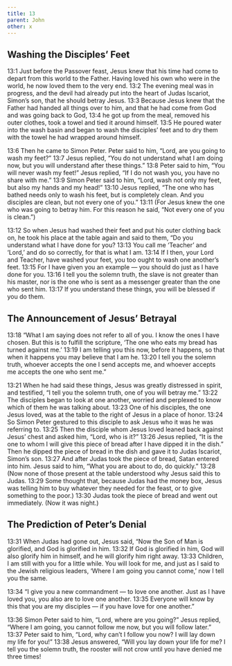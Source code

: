 ```yaml
---
title: 13
parent: John
other: x
---
```


## Washing the Disciples’ Feet

<a name="13:1">13:1</a> Just before the Passover feast, Jesus knew that his time had come to depart from this world to the Father. Having loved his own who were in the world, he now loved them to the very end. <a name="13:2">13:2</a> The evening meal was in progress, and the devil had already put into the heart of Judas Iscariot, Simon’s son, that he should betray Jesus. <a name="13:3">13:3</a> Because Jesus knew that the Father had handed all things over to him, and that he had come from God and was going back to God, <a name="13:4">13:4</a> he got up from the meal, removed his outer clothes, took a towel and tied it around himself. <a name="13:5">13:5</a> He poured water into the wash basin and began to wash the disciples’ feet and to dry them with the towel he had wrapped around himself.

<a name="13:6">13:6</a> Then he came to Simon Peter. Peter said to him, “Lord, are you going to wash my feet?” <a name="13:7">13:7</a> Jesus replied, “You do not understand what I am doing now, but you will understand after these things.” <a name="13:8">13:8</a> Peter said to him, “You will never wash my feet!” Jesus replied, “If I do not wash you, you have no share with me.” <a name="13:9">13:9</a> Simon Peter said to him, “Lord, wash not only my feet, but also my hands and my head!” <a name="13:10">13:10</a> Jesus replied, “The one who has bathed needs only to wash his feet, but is completely clean. And you disciples are clean, but not every one of you.” <a name="13:11">13:11</a> (For Jesus knew the one who was going to betray him. For this reason he said, “Not every one of you is clean.”)

<a name="13:12">13:12</a> So when Jesus had washed their feet and put his outer clothing back on, he took his place at the table again and said to them, “Do you understand what I have done for you? <a name="13:13">13:13</a> You call me ‘Teacher’ and ‘Lord,’ and do so correctly, for that is what I am. <a name="13:14">13:14</a> If I then, your Lord and Teacher, have washed your feet, you too ought to wash one another’s feet. <a name="13:15">13:15</a> For I have given you an example — you should do just as I have done for you. <a name="13:16">13:16</a> I tell you the solemn truth, the slave is not greater than his master, nor is the one who is sent as a messenger greater than the one who sent him. <a name="13:17">13:17</a> If you understand these things, you will be blessed if you do them.

## The Announcement of Jesus’ Betrayal

<a name="13:18">13:18</a> “What I am saying does not refer to all of you. I know the ones I have chosen. But this is to fulfill the scripture, ‘The one who eats my bread has turned against me.’ <a name="13:19">13:19</a> I am telling you this now, before it happens, so that when it happens you may believe that I am he. <a name="13:20">13:20</a> I tell you the solemn truth, whoever accepts the one I send accepts me, and whoever accepts me accepts the one who sent me.”

<a name="13:21">13:21</a> When he had said these things, Jesus was greatly distressed in spirit, and testified, “I tell you the solemn truth, one of you will betray me.” <a name="13:22">13:22</a> The disciples began to look at one another, worried and perplexed to know which of them he was talking about. <a name="13:23">13:23</a> One of his disciples, the one Jesus loved, was at the table to the right of Jesus in a place of honor. <a name="13:24">13:24</a> So Simon Peter gestured to this disciple to ask Jesus who it was he was referring to. <a name="13:25">13:25</a> Then the disciple whom Jesus loved leaned back against Jesus’ chest and asked him, “Lord, who is it?” <a name="13:26">13:26</a> Jesus replied, “It is the one to whom I will give this piece of bread after I have dipped it in the dish.” Then he dipped the piece of bread in the dish and gave it to Judas Iscariot, Simon’s son. <a name="13:27">13:27</a> And after Judas took the piece of bread, Satan entered into him. Jesus said to him, “What you are about to do, do quickly.” <a name="13:28">13:28</a> (Now none of those present at the table understood why Jesus said this to Judas. <a name="13:29">13:29</a> Some thought that, because Judas had the money box, Jesus was telling him to buy whatever they needed for the feast, or to give something to the poor.) <a name="13:30">13:30</a> Judas took the piece of bread and went out immediately. (Now it was night.)

## The Prediction of Peter’s Denial

<a name="13:31">13:31</a> When Judas had gone out, Jesus said, “Now the Son of Man is glorified, and God is glorified in him. <a name="13:32">13:32</a> If God is glorified in him, God will also glorify him in himself, and he will glorify him right away. <a name="13:33">13:33</a> Children, I am still with you for a little while. You will look for me, and just as I said to the Jewish religious leaders, ‘Where I am going you cannot come,’ now I tell you the same.

<a name="13:34">13:34</a> “I give you a new commandment — to love one another. Just as I have loved you, you also are to love one another. <a name="13:35">13:35</a> Everyone will know by this that you are my disciples — if you have love for one another.”

<a name="13:36">13:36</a> Simon Peter said to him, “Lord, where are you going?” Jesus replied, “Where I am going, you cannot follow me now, but you will follow later.” <a name="13:37">13:37</a> Peter said to him, “Lord, why can’t I follow you now? I will lay down my life for you!” <a name="13:38">13:38</a> Jesus answered, “Will you lay down your life for me? I tell you the solemn truth, the rooster will not crow until you have denied me three times!
